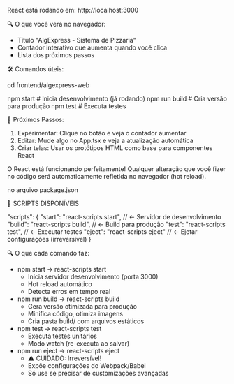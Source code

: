 React está rodando em: http://localhost:3000

  🔍 O que você verá no navegador:

  - Título "AlgExpress - Sistema de Pizzaria"
  - Contador interativo que aumenta quando você clica
  - Lista dos próximos passos

  🛠️ Comandos úteis:

  cd frontend/algexpress-web

  npm start          # Inicia desenvolvimento (já rodando)
  npm run build      # Cria versão para produção
  npm test           # Executa testes

  📝 Próximos Passos:

  1. Experimentar: Clique no botão e veja o contador aumentar
  2. Editar: Mude algo no App.tsx e veja a atualização automática
  3. Criar telas: Usar os protótipos HTML como base para componentes React

  O React está funcionando perfeitamente! Qualquer alteração que você fizer no código será automaticamente refletida no navegador (hot reload).


no arquivo package.json

  📜 SCRIPTS DISPONÍVEIS

  "scripts": {
    "start": "react-scripts start",    // ← Servidor de desenvolvimento
    "build": "react-scripts build",    // ← Build para produção
    "test": "react-scripts test",      // ← Executar testes
    "eject": "react-scripts eject"     // ← Ejetar configurações (irreversível)
  }

  🔍 O que cada comando faz:

  - npm start → react-scripts start
    - Inicia servidor desenvolvimento (porta 3000)
    - Hot reload automático
    - Detecta erros em tempo real
  - npm run build → react-scripts build
    - Gera versão otimizada para produção
    - Minifica código, otimiza imagens
    - Cria pasta build/ com arquivos estáticos
  - npm test → react-scripts test
    - Executa testes unitários
    - Modo watch (re-executa ao salvar)
  - npm run eject → react-scripts eject
    - ⚠️ CUIDADO: Irreversível!
    - Expõe configurações do Webpack/Babel
    - Só use se precisar de customizações avançadas
